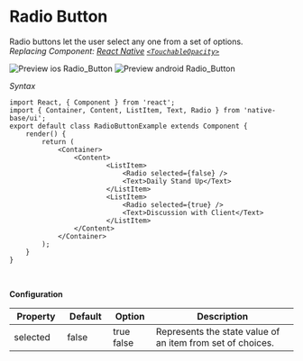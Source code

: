 # Radio Button

Radio buttons let the user select any one from a set of options.<br />
*Replacing Component: [React Native](https://facebook.github.io/react-native/) [<code>&lt;TouchableOpacity></code>](http://facebook.github.io/react-native/docs/touchableopacity.html)*


![Preview ios Radio_Button](../docs/assets/ios/components/radio.png)
![Preview android Radio_Button](../docs/assets/android/components/radio.png)

*Syntax*

<pre class="line-numbers"><code class="language-jsx">import React, { Component } from 'react';
import { Container, Content, ListItem, Text, Radio } from 'native-base/ui';
export default class RadioButtonExample extends Component {
    render() {
        return (
            &lt;Container>
                &lt;Content>
                        &lt;ListItem>
                            &lt;Radio selected={false} />
                            &lt;Text>Daily Stand Up&lt;/Text>
                        &lt;/ListItem>
                        &lt;ListItem>
                            &lt;Radio selected={true} />
                            &lt;Text>Discussion with Client&lt;/Text>
                        &lt;/ListItem>
                &lt;/Content>
            &lt;/Container>
        );
    }
}</code></pre><br />


**Configuration**

<table class = "table table-bordered">
        <thead>
            <tr>
                <th>Property</th>
                <th>Default</th>
                <th>Option</th>
                <th width="50%">Description</th>
            </tr>
        </thead>
        <tbody>
            <tr>
                <td>selected</td>
                <td>false</td>
                <td>
                    true<br />
                    false
                </td>
                <td>
                    Represents the state value of an item from set of choices.
                </td>
            </tr>
        </tbody>
    </table><br />
